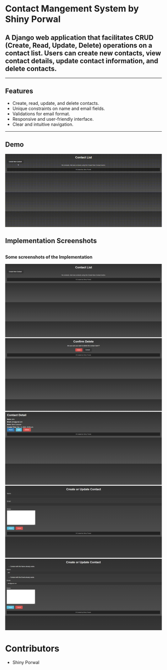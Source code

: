 # Contact Mangement System by Shiny Porwal

## A Django web application that facilitates CRUD (Create, Read, Update, Delete) operations on a contact list. Users can create new contacts, view contact details, update contact information, and delete contacts.

---

## Features
- Create, read, update, and delete contacts.
- Unique constraints on name and email fields.
- Validations for email format.
- Responsive and user-friendly interface.
- Clear and intuitive navigation.

---
## Demo
![Alt Text](assets/demo.gif)
## Implementation Screenshots


<div style="display:flex; justify-content: space-between;">
  <div>
    <p><strong> Some screenshots of the Implementation</strong></p>
    <img src="assets/homePage.png" />
    <img src="assets/confirmDelete.png" />
    <img src="assets/contactDetail.png"/>
    <img src="assets/createUpdate.png" />
    <img src="assets/userExists.png" />
  </div>
</div>
  
  

# Contributors

- Shiny Porwal

